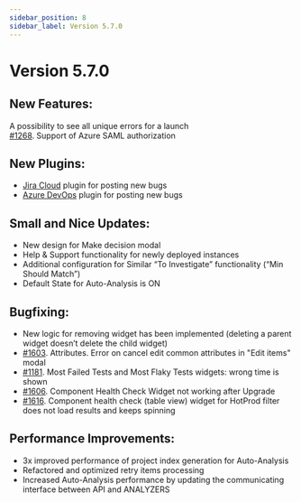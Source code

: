 ```yaml
---
sidebar_position: 8
sidebar_label: Version 5.7.0
---
```


# Version 5.7.0

## New Features:
A possibility to see all unique errors for a launch  
[#1268](https://github.com/reportportal/reportportal/issues/1268). Support of Azure SAML authorization


## New Plugins:

- [Jira Cloud](https://github.com/reportportal/plugin-bts-jira-cloud/packages/1366483) plugin for posting new bugs
- [Azure DevOps](https://github.com/reportportal/plugin-bts-azure/packages/1366495) plugin for posting new bugs

## Small and Nice Updates:

- New design for Make decision modal
- Help & Support functionality for newly deployed instances
- Additional configuration for Similar “To Investigate” functionality (“Min Should Match”)
- Default State for Auto-Analysis is ON

## Bugfixing:

- New logic for removing widget has been implemented (deleting a parent widget doesn’t delete the child widget)
- [#1603](https://github.com/reportportal/reportportal/issues/1603). Attributes. Error on cancel edit common attributes in "Edit items" modal
- [#1181](https://github.com/reportportal/reportportal/issues/1181). Most Failed Tests and Most Flaky Tests widgets: wrong time is shown
- [#1606](https://github.com/reportportal/reportportal/issues/1606). Component Health Check Widget not working after Upgrade
- [#1616](https://github.com/reportportal/reportportal/issues/1616). Component health check (table view) widget for HotProd filter does not load results and keeps spinning


## Performance Improvements:

- 3x improved performance of project index generation for Auto-Analysis
- Refactored and optimized retry items processing
- Increased Auto-Analysis performance by updating the communicating interface between API and ANALYZERS
